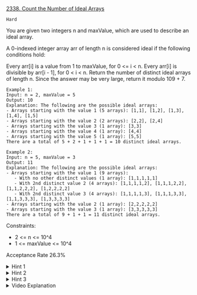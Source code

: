 [2338. Count the Number of Ideal Arrays](https://leetcode.com/problems/count-the-number-of-ideal-arrays/)

`Hard`

You are given two integers n and maxValue, which are used to describe an ideal array.

A 0-indexed integer array arr of length n is considered ideal if the following conditions hold:

Every arr[i] is a value from 1 to maxValue, for 0 <= i < n.
Every arr[i] is divisible by arr[i - 1], for 0 < i < n.
Return the number of distinct ideal arrays of length n. Since the answer may be very large, return it modulo 109 + 7.

```
Example 1:
Input: n = 2, maxValue = 5
Output: 10
Explanation: The following are the possible ideal arrays:
- Arrays starting with the value 1 (5 arrays): [1,1], [1,2], [1,3], [1,4], [1,5]
- Arrays starting with the value 2 (2 arrays): [2,2], [2,4]
- Arrays starting with the value 3 (1 array): [3,3]
- Arrays starting with the value 4 (1 array): [4,4]
- Arrays starting with the value 5 (1 array): [5,5]
There are a total of 5 + 2 + 1 + 1 + 1 = 10 distinct ideal arrays.

Example 2:
Input: n = 5, maxValue = 3
Output: 11
Explanation: The following are the possible ideal arrays:
- Arrays starting with the value 1 (9 arrays): 
   - With no other distinct values (1 array): [1,1,1,1,1] 
   - With 2nd distinct value 2 (4 arrays): [1,1,1,1,2], [1,1,1,2,2], [1,1,2,2,2], [1,2,2,2,2]
   - With 2nd distinct value 3 (4 arrays): [1,1,1,1,3], [1,1,1,3,3], [1,1,3,3,3], [1,3,3,3,3]
- Arrays starting with the value 2 (1 array): [2,2,2,2,2]
- Arrays starting with the value 3 (1 array): [3,3,3,3,3]
There are a total of 9 + 1 + 1 = 11 distinct ideal arrays.
``` 

Constraints:

- 2 <= n <= 10^4
- 1 <= maxValue <= 10^4

Acceptance Rate
26.3%

<details>
<summary>Hint 1</summary>

Notice that an ideal array is non-decreasing.

</details>

<details>
<summary>Hint 2</summary>

Consider an alternative problem: where an ideal array must also be strictly increasing. Can you use DP to solve it?

</details>

<details>
<summary>Hint 3</summary>

Will combinatorics help to get an answer from the alternative problem to the actual problem?

</details>

<details>
<summary>Video Explanation</summary>

難度分: 2615
代表leetcode ratings是2615的話有50%的機率可以解出來

[HuifengGuan](https://www.youtube.com/watch?v=R7b6DY-3-7o&ab_channel=HuifengGuan)
</details>